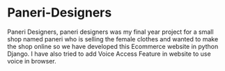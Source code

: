 # Paneri-Designers
Paneri Designers, paneri designers was my final year project for a small shop named paneri who is selling the female clothes and wanted to make the shop online so we have developed this Ecommerce website in python Django. I have also tried to add Voice Access Feature in website to use voice in browser.
